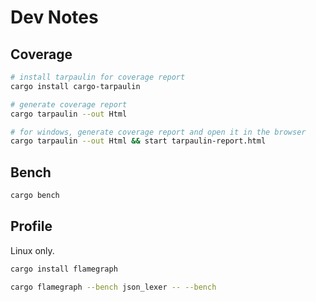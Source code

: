 # Dev Notes

## Coverage

```bash
# install tarpaulin for coverage report
cargo install cargo-tarpaulin

# generate coverage report
cargo tarpaulin --out Html

# for windows, generate coverage report and open it in the browser
cargo tarpaulin --out Html && start tarpaulin-report.html
```

## Bench

```bash
cargo bench
```

## Profile

Linux only.

```bash
cargo install flamegraph

cargo flamegraph --bench json_lexer -- --bench
```
